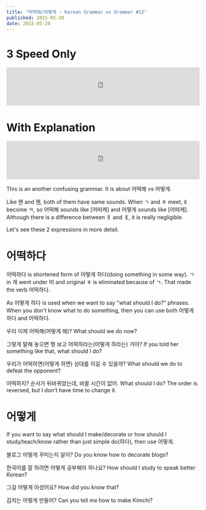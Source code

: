 ```yaml
---
title: "어떡해/어떻게 - Korean Grammar vs Grammar #12"
published: 2015-05-20
date: 2015-05-20
---
```


#  3 Speed Only

<iframe id="audio_iframe" src="https://www.podbean.com/media/player/av793-562200?skin=7" width="100%" height="100" frameborder="0" scrolling="no"></iframe>

#  With Explanation

<iframe id="audio_iframe" src="https://www.podbean.com/media/player/9hmwz-562204?skin=7" width="100%" height="100" frameborder="0" scrolling="no"></iframe>

This is an another confusing grammar. It is about 어떡해 vs 어떻게.

Like 왠 and 웬, both of them have same sounds. When ㄱ and ㅎ meet, it become ㅋ, so 어떡해 sounds like [어떠캐] and 어떻게 sounds like [어떠케]. Although there is a difference between ㅐ and ㅔ, it is really negligible.

Let's see these 2 expressions in more detail.

#  어떡하다

어떡하다 is shortened form of 어떻게 하다(doing something in some way). ㄱ in 게 went under 떠 and original ㅎ is eliminated because of ㄱ. That made the verb 어떡하다.

As 어떻게 하다 is used when we want to say "what should I do?" phrases. When you don't know what to do something, then you can use both 어떻게 하다 and 어떡하다.

우리 이제 어떡해(어떻게 해)?
What should we do now?

그렇게 말해 놓으면 형 보고 어떡하라는(어떻게 하라는) 거야?
If you told her something like that, what should I do?

우리가 어떡하면(어떻게 하면) 상대를 이길 수 있을까?
What should we do to defeat the opponent?

어떡하지? 순서가 뒤바뀌었는데, 바꿀 시간이 없어.
What should I do? The order is reversed, but I don't have time to change it.

#  어떻게

If you want to say what should I make/decorate or how should I study/teach/know rather than just simple do(하다), then use 어떻게.

블로그 어떻게 꾸미는지 알아?
Do you know how to decorate blogs?

한국어를 잘 하려면 어떻게 공부해야 하나요?
How should I study to speak better Korean?

그걸 어떻게 아셨어요?
How did you know that?

김치는 어떻게 만들어?
Can you tell me how to make Kimchi?